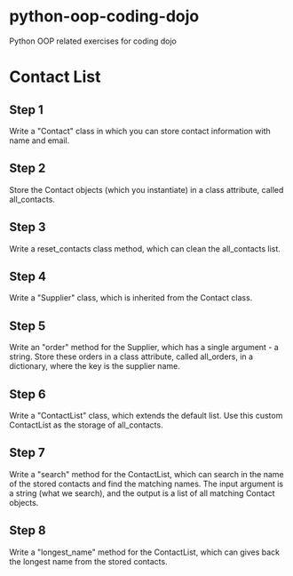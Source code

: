 # python-oop-coding-dojo

Python OOP related exercises for coding dojo

# Contact List

## Step 1

Write a "Contact" class in which you can store contact information with name and email.

## Step 2

Store the Contact objects (which you instantiate) in a class attribute, called all_contacts.

## Step 3

Write a reset_contacts class method, which can clean the all_contacts list.

## Step 4

Write a "Supplier" class, which is inherited from the Contact class.

## Step 5

Write an "order" method for the Supplier, which has a single argument - a string.
Store these orders in a class attribute, called all_orders, in a dictionary, where the key is the supplier name.

## Step 6

Write a "ContactList" class, which extends the default list.
Use this custom ContactList as the storage of all_contacts.

## Step 7

Write a "search" method for the ContactList, which can search in the name of the stored contacts and find the matching names. The input argument is a string (what we search), and the output is a list of all matching Contact objects.

## Step 8

Write a "longest_name" method for the ContactList, which can gives back the longest name from the stored contacts.
